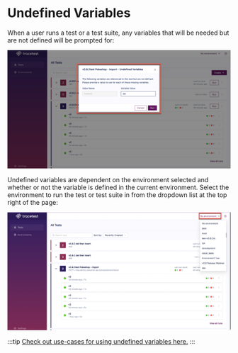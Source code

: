 # Undefined Variables

When a user runs a test or a test suite, any variables that will be needed but are not defined will be prompted for:

![Undefined Variables Modal](../img/undefined-variables-modal.png)

Undefined variables are dependent on the environment selected and whether or not the variable is defined in the current environment. Select the environment to run the test or test suite in from the dropdown list at the top right of the page:

![Select Environment Drop Down](../img/select-environment-drop-down.png)

:::tip
[Check out use-cases for using undefined variables here.](../concepts/ad-hoc-testing.md)
:::
